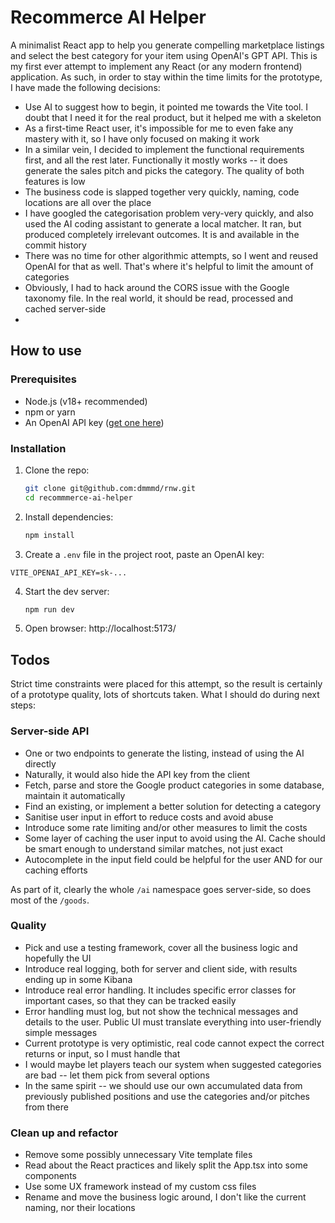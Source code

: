 # Recommerce AI Helper

A minimalist React app to help you generate compelling marketplace listings and select the best category for your item using OpenAI's GPT API.
This is my first ever attempt to implement any React (or any modern frontend) application. As such, in order to stay within the time limits for the prototype, I have made the following decisions:
- Use AI to suggest how to begin, it pointed me towards the Vite tool. I doubt that I need it for the real product, but it helped me with a skeleton
- As a first-time React user, it's impossible for me to even fake any mastery with it, so I have only focused on making it work
- In a similar vein, I decided to implement the functional requirements first, and all the rest later. Functionally it mostly works -- it does generate the sales pitch and picks the category. The quality of both features is low
- The business code is slapped together very quickly, naming, code locations are all over the place
- I have googled the categorisation problem very-very quickly, and also used the AI coding assistant to generate a local matcher. It ran, but produced completely irrelevant outcomes. It is and available in the commit history
- There was no time for other algorithmic attempts, so I went and reused OpenAI for that as well. That's where it's helpful to limit the amount of categories
- Obviously, I had to hack around the CORS issue with the Google taxonomy file. In the real world, it should be read, processed and cached server-side
- 

## How to use

### Prerequisites
- Node.js (v18+ recommended)
- npm or yarn
- An OpenAI API key ([get one here](https://platform.openai.com/))

### Installation
1. Clone the repo:
   ```sh
   git clone git@github.com:dmmmd/rnw.git
   cd recommmerce-ai-helper
   ```
2. Install dependencies:
   ```sh
   npm install
   ```
3. Create a `.env` file in the project root, paste an OpenAI key:
```
VITE_OPENAI_API_KEY=sk-...
```
4. Start the dev server:
   ```sh
   npm run dev
   ```
5. Open browser: http://localhost:5173/

## Todos

Strict time constraints were placed for this attempt, so the result is certainly of a prototype quality, lots of shortcuts taken.
What I should do during next steps:

### Server-side API
- One or two endpoints to generate the listing, instead of using the AI directly
- Naturally, it would also hide the API key from the client
- Fetch, parse and store the Google product categories in some database, maintain it automatically
- Find an existing, or implement a better solution for detecting a category
- Sanitise user input in effort to reduce costs and avoid abuse
- Introduce some rate limiting and/or other measures to limit the costs
- Some layer of caching the user input to avoid using the AI. Cache should be smart enough to understand similar matches, not just exact
- Autocomplete in the input field could be helpful for the user AND for our caching efforts

As part of it, clearly the whole `/ai` namespace goes server-side, so does most of the `/goods`.

### Quality
- Pick and use a testing framework, cover all the business logic and hopefully the UI
- Introduce real logging, both for server and client side, with results ending up in some Kibana
- Introduce real error handling. It includes specific error classes for important cases, so that they can be tracked easily
- Error handling must log, but not show the technical messages and details to the user. Public UI must translate everything into user-friendly simple messages
- Current prototype is very optimistic, real code cannot expect the correct returns or input, so I must handle that
- I would maybe let players teach our system when suggested categories are bad -- let them pick from several options
- In the same spirit -- we should use our own accumulated data from previously published positions and use the categories and/or pitches from there
 
### Clean up and refactor
- Remove some possibly unnecessary Vite template files
- Read about the React practices and likely split the App.tsx into some components
- Use some UX framework instead of my custom css files
- Rename and move the business logic around, I don't like the current naming, nor their locations
